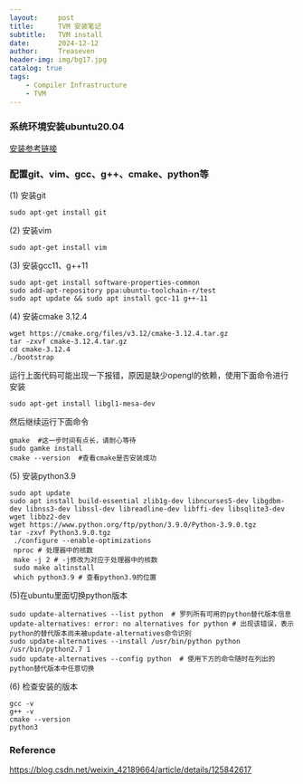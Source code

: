 ```yaml
---
layout:     post
title:      TVM 安装笔记
subtitle:   TVM install
date:       2024-12-12
author:     Treaseven
header-img: img/bg17.jpg
catalog: true
tags:
    - Compiler Infrastructure
    - TVM
---
```


### 系统环境安装ubuntu20.04
[安装参考链接](https://blog.csdn.net/m0_70885101/article/details/137694608)

### 配置git、vim、gcc、g++、cmake、python等
(1) 安装git
```
sudo apt-get install git
```
(2) 安装vim
```
sudo apt-get install vim
```
(3) 安装gcc11、g++11
```
sudo apt-get install software-properties-common
sudo add-apt-repository ppa:ubuntu-toolchain-r/test
sudo apt update && sudo apt install gcc-11 g++-11
```
(4) 安装cmake 3.12.4
```
wget https://cmake.org/files/v3.12/cmake-3.12.4.tar.gz
tar -zxvf cmake-3.12.4.tar.gz
cd cmake-3.12.4
./bootstrap
```
运行上面代码可能出现一下报错，原因是缺少opengl的依赖，使用下面命令进行安装
```
sudo apt-get install libgl1-mesa-dev
```
然后继续运行下面命令
```
gmake  #这一步时间有点长，请耐心等待
sudo gamke install
cmake --version  #查看cmake是否安装成功
```
(5) 安装python3.9
```
sudo apt update
sudo apt install build-essential zlib1g-dev libncurses5-dev libgdbm-dev libnss3-dev libssl-dev libreadline-dev libffi-dev libsqlite3-dev wget libbz2-dev
wget https://www.python.org/ftp/python/3.9.0/Python-3.9.0.tgz
tar -zxvf Python3.9.0.tgz
 ./configure --enable-optimizations
 nproc # 处理器中的核数
 make -j 2 # -j修改为对应于处理器中的核数
 sudo make altinstall
 which python3.9 # 查看python3.9的位置
```
(5)在ubuntu里面切换python版本
```
sudo update-alternatives --list python  # 罗列所有可用的python替代版本信息
update-alternatives: error: no alternatives for python # 出现该错误，表示python的替代版本尚未被update-alternatives命令识别
sudo update-alternatives --install /usr/bin/python python /usr/bin/python2.7 1
sudo update-alternatives --config python  # 使用下方的命令随时在列出的python替代版本中任意切换
```
(6) 检查安装的版本
```
gcc -v
g++ -v
cmake --version
python3
```


### Reference
https://blog.csdn.net/weixin_42189664/article/details/125842617